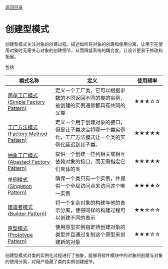 [返回目录](/README.md)

# 创建型模式

创建型模式关注对象的创建过程。描述如何将对象的创建和使用分离，让用于在使用对象时无需关心对象的创建细节，从而降低系统的耦合度，让设计更易于修改和拓展。

包括

| 模式名称                                                     | 定义                                                         | 使用频率 |
| ------------------------------------------------------------ | ------------------------------------------------------------ | -------- |
| [简单工厂模式(Simple Factory Pattern)](01-simple-factory-pattern.md) | 定义一个工厂类，它可以根据参数的不同返回不同的类的实例，被创建的实例通常都具有共同的父类 | ★★★☆☆    |
| [工厂方法模式(Factory Method Pattern)](02-factory-method-pattern.md) | 定义一个用于创建对象的接口，但是让子类决定将哪一个类实例化，工厂方法模式让一个类的实例化延迟到其子类。 | ★★★★★    |
| [抽象工厂模式(Abastact Factory Pattern)](03-abstract-factory-pattern.md) | 提供一个创建一些列相关或相互依赖对象的接口，而无需指定它们具体的类 | ★★★★★    |
| [单例模式(Singleton Pattern)](04-singleton-pattern.md)       | 确保一个类只有一个实例，并提供一个全局访问点来访问这个唯一实例 | ★★★★☆    |
| [建造者模式(Builder Pattern)](05-builder-pattern.md)         | 将一个复杂对象的构建与他的表示分离，使得同样的构建过程可以创建不同的表示 | ★★☆☆☆    |
| [原型模式(Prototype Pattern)](06-prototype-pattern.md)       | 使用原型实例指定待创建对象的类型并且通过复制这个原型来创建新的对象 | ★★★☆☆    |

创建型模式对类的实例化过程进行了抽象，能够将软件模块中的对象的创建与对象的使用分离，对用户隐藏了类的实例创建细节。

